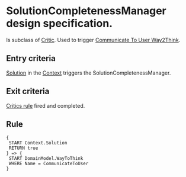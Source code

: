 # SolutionCompletenessManager design specification.

Is subclass of [Critic](critics.md). Used to trigger [Communicate To User Way2Think](communicate-to-user.md).

## Entry criteria

[Solution](knowledge.md#Solution) in the [Context](knowledge.md#Context) triggers the SolutionCompletenessManager.

## Exit criteria

[Critics rule](critics.md#rule) fired and completed.

## Rule

```
{
 START Context.Solution
 RETURN true
} => {
 START DomainModel.WayToThink
 WHERE Name = CommunicateToUser
}
```
